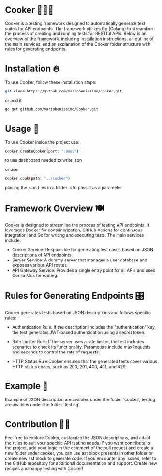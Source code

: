 # Cooker 👨🏻‍🍳

Cooker is a testing framework designed to automatically generate test suites for API endpoints. The framework utilizes Go (Golang) to streamline the process of creating and running tests for RESTful APIs. 
Below is an overview of the framework, including installation instructions, an outline of the main services, and an explanation of the Cooker folder structure with rules for generating endpoints.

# Installation 🔥

To use Cooker, follow these installation steps:
```bash
git clone https://github.com/mariobenissimo/Cooker.git 
```

or add it 
```bash
go get github.com/mariobenissimo/Cooker.git 
```
# Usage 🔪

To use Cooker inside the project use:
```bash
Cooker.CreateCooker(port: ":8082")
```
to use dashboard needed to write json

or use
```bash
Cooker.cook(path: "../cooker")
```
placing the json files in a folder is to pass it as a parameter

# Framework Overview 🍽️
Cooker is designed to streamline the process of testing API endpoints. It leverages Docker for containerization, GitHub Actions for continuous integration, and Go for writing and executing tests. The main services include:

* Cooker Service: Responsible for generating test cases based on JSON descriptions of API endpoints.
* Server Service: A dummy server that manages a user database and exposes various API routes.
* API Gateway Service: Provides a single entry point for all APIs and uses Gorilla Mux for routing.

# Rules for Generating Endpoints 🎛️
Cooker generates tests based on JSON descriptions and follows specific rules:

* Authentication Rule: If the description includes the "authentication" key, the test generates JWT-based authentication using a secret token.

* Rate Limiter Rule: If the server uses a rate limiter, the test includes scenarios to check its functionality. Parameters include maxRequests and seconds to control the rate of requests.

* HTTP Status Rule:Cooker ensures that the generated tests cover various HTTP status codes, such as 200, 201, 400, 401, and 429.

# Example 🍝

Example of JSON description are avaibles under the folder 'cooker', testing are avaibles under the folder 'testing'

# Contribution 💪🏻

Feel free to explore Cooker, customize the JSON descriptions, and adapt the rules to suit your specific API testing needs. If you want contribute to the project, add your logic in the comment of the pull request and create a new folder under cooker, you can use ast block presents in other folder or create new ast block to generate code. If you encounter any issues, refer to the GitHub repository for additional documentation and support. 
Create new recipes and happy testing with Cooker!
